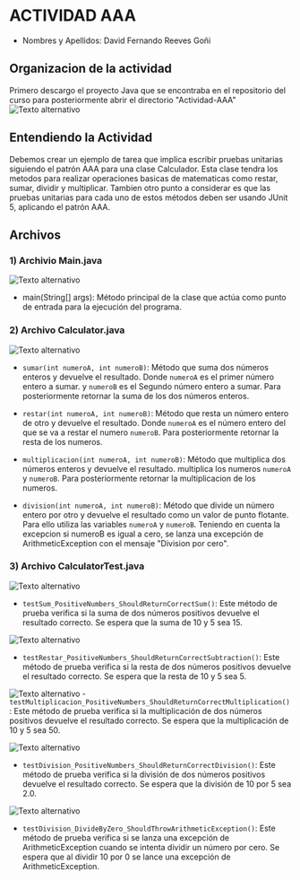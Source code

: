 # ACTIVIDAD AAA
- Nombres y Apellidos: David Fernando Reeves Goñi

## Organizacion de la actividad
Primero descargo el proyecto Java que se encontraba en el repositorio del curso para posteriormente
abrir el directorio "Actividad-AAA"
![Texto alternativo](Imagenes/Folter1.png)

## Entendiendo la Actividad
Debemos crear un ejemplo de tarea que implica escribir pruebas unitarias siguiendo el patrón AAA para una clase Calculador. 
Esta clase tendra los metodos para realizar operaciones basicas de matematicas como restar, sumar, dividir y multiplicar.
Tambien otro punto a considerar es que las pruebas unitarias para cada uno de estos métodos deben ser usando JUnit 5, 
aplicando el patrón AAA.

## Archivos
### 1) Archivio Main.java
![Texto alternativo](Imagenes/Main1.png)
- main(String[] args): Método principal de la clase que actúa como punto de entrada para la ejecución del programa.

### 2) Archivo Calculator.java
![Texto alternativo](Imagenes/Calculator.png)

- `sumar(int numeroA, int numeroB)`: Método que suma dos números enteros y devuelve el resultado. Donde `numeroA` es el primer número entero a sumar. 
y `numeroB` es el Segundo número entero a sumar. Para posteriormente retornar la suma de los dos números enteros.

- `restar(int numeroA, int numeroB)`: Método que resta un número entero de otro y devuelve el resultado. Donde `numeroA` es el número entero del que se va a restar
el numero `numeroB`. Para posteriormente retornar la resta de los numeros.

- `multiplicacion(int numeroA, int numeroB)`: Método que multiplica dos números enteros y devuelve el resultado. multiplica los numeros  `numeroA` y `numeroB`.
Para posteriormente retornar la multiplicacion de los numeros.

- `division(int numeroA, int numeroB)`: Método que divide un número entero por otro y devuelve el resultado como un valor de punto flotante. Para ello utiliza
las variables `numeroA` y `numeroB`. Teniendo en cuenta la excepcion si numeroB es igual a cero, se lanza una excepción de ArithmeticException con el mensaje "Division por cero".

### 3) Archivo CalculatorTest.java
![Texto alternativo](Imagenes/CalculatorTest1.png)
- `testSum_PositiveNumbers_ShouldReturnCorrectSum()`: Este método de prueba verifica si la suma de dos números 
positivos devuelve el resultado correcto. Se espera que la suma de 10 y 5 sea 15.

![Texto alternativo](Imagenes/CalculatorTest2.png)
- `testRestar_PositiveNumbers_ShouldReturnCorrectSubtraction()`: Este método de prueba verifica si la resta de dos 
números positivos devuelve el resultado correcto. Se espera que la resta de 10 y 5 sea 5.

![Texto alternativo](Imagenes/CalculatorTest3.png)
-`testMultiplicacion_PositiveNumbers_ShouldReturnCorrectMultiplication()`: Este método de prueba verifica si la 
multiplicación de dos números positivos devuelve el resultado correcto. Se espera que la multiplicación de 10 y 5 sea 50.

![Texto alternativo](Imagenes/CalculatorTest4.png)
- `testDivision_PositiveNumbers_ShouldReturnCorrectDivision()`: Este método de prueba verifica si la división de 
dos números positivos devuelve el resultado correcto. Se espera que la división de 10 por 5 sea 2.0.

![Texto alternativo](Imagenes/CalculatorTest5.png)
- `testDivision_DivideByZero_ShouldThrowArithmeticException()`: Este método de prueba verifica si se lanza una 
excepción de ArithmeticException cuando se intenta dividir un número por cero. Se espera que al dividir 10 por 0 se lance una excepción de ArithmeticException.

